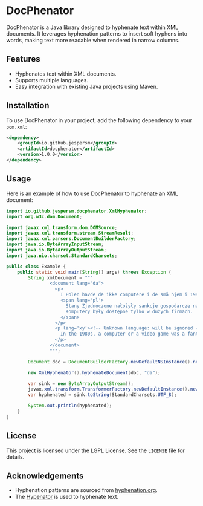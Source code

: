 # DocPhenator

DocPhenator is a Java library designed to hyphenate text within XML documents. It leverages hyphenation patterns to insert soft hyphens into words, making text more readable when rendered in narrow columns.

## Features

- Hyphenates text within XML documents.
- Supports multiple languages.
- Easy integration with existing Java projects using Maven.

## Installation

To use DocPhenator in your project, add the following dependency to your `pom.xml`:

```xml
<dependency>
    <groupId>io.github.jespersm</groupId>
    <artifactId>docphenator</artifactId>
    <version>1.0.0</version>
</dependency>
```

## Usage

Here is an example of how to use DocPhenator to hyphenate an XML document:

```java
import io.github.jespersm.docphenator.XmlHyphenator;
import org.w3c.dom.Document;

import javax.xml.transform.dom.DOMSource;
import javax.xml.transform.stream.StreamResult;
import javax.xml.parsers.DocumentBuilderFactory;
import java.io.ByteArrayInputStream;
import java.io.ByteArrayOutputStream;
import java.nio.charset.StandardCharsets;

public class Example {
    public static void main(String[] args) throws Exception {
        String xmlDocument = """
                <document lang="da">
                  <p>
                    I Polen havde de ikke computere i de små hjem i 1980'erne:
                    <span lang='pl'>
                      Stany Zjednoczone nałożyły sankcje gospodarcze na Polską Rzeczpospolitą Ludową:
                      Komputery były dostępne tylko w dużych firmach.
                    </span>
                  </p>
                  <p lang='xy'><!-- Unknown language: will be ignored -->
                    In the 1980s, a computer or a video game was a fantastic thing to have.
                  </p>
                </document>
                """;

        Document doc = DocumentBuilderFactory.newDefaultNSInstance().newDocumentBuilder().parse(new ByteArrayInputStream(xmlDocument.getBytes(StandardCharsets.UTF_8)), "UTF-8");

        new XmlHyphenator().hyphenateDocument(doc, "da");

        var sink = new ByteArrayOutputStream();
        javax.xml.transform.TransformerFactory.newDefaultInstance().newTransformer().transform(new DOMSource(doc), new StreamResult(sink));
        var hyphenated = sink.toString(StandardCharsets.UTF_8);

        System.out.println(hyphenated);
    }
}
```

## License

This project is licensed under the LGPL License. See the `LICENSE` file for details.

## Acknowledgements

- Hyphenation patterns are sourced from [hyphenation.org](https://hyphenation.org).
- The [Hypenator](https://github.com/Nianna/hyphenator) is used to hyphenate text.

